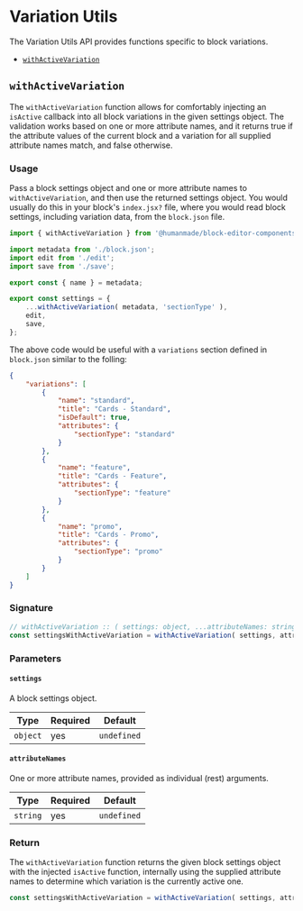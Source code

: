 # Variation Utils

The Variation Utils API provides functions specific to block variations.

- [`withActiveVariation`](#withactivevariation)

## `withActiveVariation`

The `withActiveVariation` function allows for comfortably injecting an `isActive` callback into all block variations in the given settings object.
The validation works based on one or more attribute names, and it returns true if the attribute values of the current block and a variation for all supplied attribute names match, and false otherwise.

### Usage

Pass a block settings object and one or more attribute names to `withActiveVariation`, and then use the returned settings object.
You would usually do this in your block's `index.jsx?` file, where you would read block settings, including variation data, from the `block.json` file.

```js
import { withActiveVariation } from '@humanmade/block-editor-components';

import metadata from './block.json';
import edit from './edit';
import save from './save';

export const { name } = metadata;

export const settings = {
	...withActiveVariation( metadata, 'sectionType' ),
	edit,
	save,
};
```

The above code would be useful with a `variations` section defined in `block.json` similar to the folling:

```json
{
	"variations": [
		{
			"name": "standard",
			"title": "Cards - Standard",
			"isDefault": true,
			"attributes": {
				"sectionType": "standard"
			}
		},
		{
			"name": "feature",
			"title": "Cards - Feature",
			"attributes": {
				"sectionType": "feature"
			}
		},
		{
			"name": "promo",
			"title": "Cards - Promo",
			"attributes": {
				"sectionType": "promo"
			}
		}
	]
}
```

### Signature

```js
// withActiveVariation :: ( settings: object, ...attributeNames: string[] ) => object
const settingsWithActiveVariation = withActiveVariation( settings, attributeNames );
```

### Parameters

#### `settings`

A block settings object.

| Type                                 | Required                             | Default                              |
|--------------------------------------|--------------------------------------|--------------------------------------|
| `object`                             | yes                                  | `undefined`                          |

#### `attributeNames`

One or more attribute names, provided as individual (rest) arguments.

| Type                                 | Required                             | Default                              |
|--------------------------------------|--------------------------------------|--------------------------------------|
| `string`                             | yes                                  | `undefined`                          |

### Return

The `withActiveVariation` function returns the given block settings object with the injected `isActive` function, internally using the supplied attribute names to determine which variation is the currently active one.

```js
const settingsWithActiveVariation = withActiveVariation( settings, attributeNames );
```
